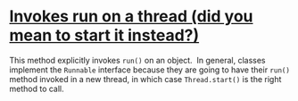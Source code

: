 # [Invokes run on a thread (did you mean to start it instead?)](https://spotbugs.readthedocs.io/en/latest/bugDescriptions.html#RU_INVOKE_RUN)

 This method explicitly invokes `run()` on an object. 
  In general, classes implement the `Runnable` interface because
  they are going to have their `run()` method invoked in a new thread,
  in which case `Thread.start()` is the right method to call.